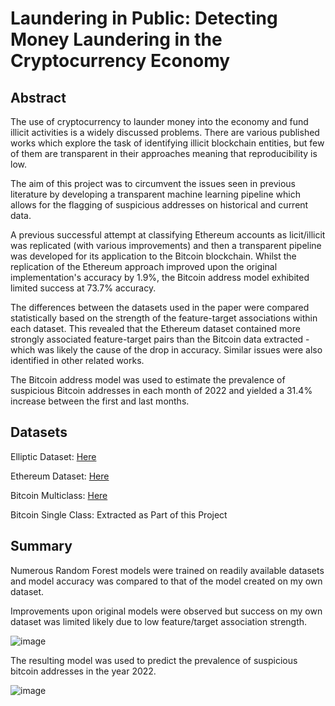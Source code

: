 # Laundering in Public: Detecting Money Laundering in the Cryptocurrency Economy

## Abstract
The use of cryptocurrency to launder money into the economy and fund illicit activities is a widely discussed problems. There are various published works which explore the task of identifying illicit blockchain entities, but few of them are transparent in their approaches meaning that reproducibility is low.

The aim of this project was to circumvent the issues seen in previous literature by developing a transparent machine learning pipeline which allows for the flagging of suspicious addresses on historical and current data.

A previous successful attempt at classifying Ethereum accounts as licit/illicit was replicated (with various improvements) and then a transparent pipeline was developed for its application to the Bitcoin blockchain. Whilst the replication of the Ethereum approach improved upon the original implementation's accuracy by 1.9\%, the Bitcoin address model exhibited limited success at 73.7\% accuracy.

The differences between the datasets used in the paper were compared statistically based on the strength of the feature-target associations within each dataset. This revealed that the Ethereum dataset contained more strongly associated feature-target pairs than the Bitcoin data extracted - which was likely the cause of the drop in accuracy. Similar issues were also identified in other related works.

The Bitcoin address model was used to estimate the prevalence of suspicious Bitcoin addresses in each month of 2022 and yielded a 31.4\% increase between the first and last months.

## Datasets

Elliptic Dataset: [Here](https://www.kaggle.com/datasets/ellipticco/elliptic-data-set)

Ethereum Dataset: [Here](https://www.sciencedirect.com/science/article/pii/S0957417420301433?casa_token=v8bRcQ5FGgcAAAAA:9Vrqj6e3da_gA6O9HTVW-K7QPBGCus80GPxh7xpAqpP_BbRxMJ-_75wN9zcNBQQw9gTwaBjFaT2s) 

Bitcoin Multiclass: [Here](https://github.com/pranavn91/blockchain)

Bitcoin Single Class: Extracted as Part of this Project

## Summary
Numerous Random Forest models were trained on readily available datasets and model accuracy was compared to that of the model created on my own dataset.

Improvements upon original models were observed but success on my own dataset was limited likely due to low feature/target association strength.

![image](https://github.com/Mezuah4/cryptoclass/assets/43442819/a86fa21a-e1f2-4eeb-a531-6aa0f719bf52)

The resulting model was used to predict the prevalence of suspicious bitcoin addresses in the year 2022.

![image](https://github.com/Mezuah4/cryptoclass/assets/43442819/a3d78669-8cba-46e1-99e4-a94b61e05e6b)
